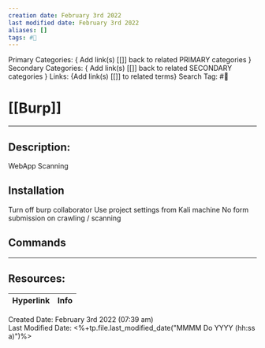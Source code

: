 ```yaml
---
creation date: February 3rd 2022
last modified date: February 3rd 2022
aliases: []
tags: #🧰
---
```


Primary Categories: { Add link(s) [[]] back to related PRIMARY categories }
Secondary Categories:  { Add link(s) [[]] back to related SECONDARY categories }
Links: {Add link(s) [[]] to related terms}
Search Tag: #🧰  

# [[Burp]]  
___

## Description:
WebApp Scanning 

## Installation
Turn off burp collaborator 
Use project settings from Kali machine 
No form submission on crawling / scanning

## Commands



___

## Resources:

| Hyperlink | Info |
| --------- | ---- |


Created Date: February 3rd 2022 (07:39 am)  
Last Modified Date: <%+tp.file.last_modified_date("MMMM Do YYYY (hh:ss a)")%>
